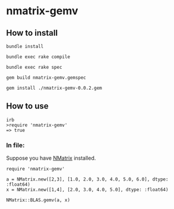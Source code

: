 # nmatrix-gemv #

## How to install ##
`bundle install`

`bundle exec rake compile`

`bundle exec rake spec`

`gem build nmatrix-gemv.gemspec`

`gem install ./nmatrix-gemv-0.0.2.gem`

## How to use ##
```
irb
>require 'nmatrix-gemv'
=> true
```
### In file: ###
Suppose you have [NMatrix](https://github.com/SciRuby/nmatrix) installed.

```{.ruby}
require 'nmatrix-gemv'

a = NMatrix.new([2,3], [1.0, 2.0, 3.0, 4.0, 5.0, 6.0], dtype: :float64)
x = NMatrix.new([1,4], [2.0, 3.0, 4.0, 5.0], dtype: :float64)

NMatrix::BLAS.gemv(a, x)
```
